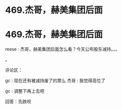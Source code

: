 # 469.杰哥，赫美集团后面

# 469.杰哥，赫美集团后面

reese : 杰哥，赫美集团后面怎么看？今天公布股东减持。。。

。

评论区：

gc : 现在还有被减持废了的票么 杰哥 : 我觉得高位了

gc : 调整下再上去吧

回答：先跌呗